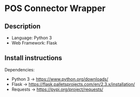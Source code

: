 # POS Connector Wrapper

## Description
- Language: Python 3
- Web Framework: Flask


## Install instructions
Dependencies:
- Python 3 -> https://www.python.org/downloads/
- Flask -> https://flask.palletsprojects.com/en/2.3.x/installation/
- Requests -> https://pypi.org/project/requests/

